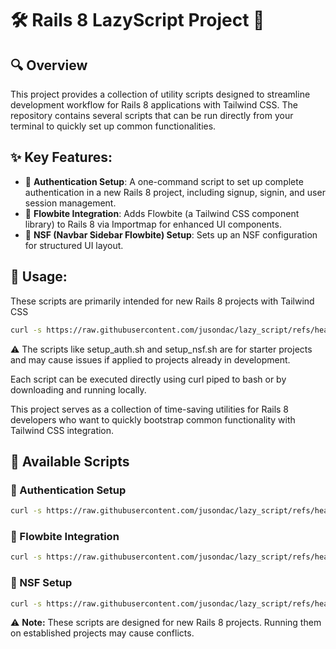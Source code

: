 # 🛠️ Rails 8 LazyScript Project 🧰
## 🔍 Overview

This project provides a collection of utility scripts designed to streamline development workflow for Rails 8 applications with Tailwind CSS. The repository contains several scripts that can be run directly from your terminal to quickly set up common functionalities.

## ✨ Key Features:

- 🔐 **Authentication Setup**: A one-command script to set up complete authentication in a new Rails 8 project, including signup, signin, and user session management.
- 🎨 **Flowbite Integration**: Adds Flowbite (a Tailwind CSS component library) to Rails 8 via Importmap for enhanced UI components.
- 🧩 **NSF (Navbar Sidebar Flowbite) Setup**: Sets up an NSF configuration for structured UI layout.

## 🚀 Usage:
These scripts are primarily intended for new Rails 8 projects with Tailwind CSS

```bash
curl -s https://raw.githubusercontent.com/jusondac/lazy_script/refs/heads/master/setup_nsf.sh | bash
```

⚠️ The scripts like setup_auth.sh and setup_nsf.sh are for starter projects and may cause issues if applied to projects already in development.

Each script can be executed directly using curl piped to bash or by downloading and running locally.

This project serves as a collection of time-saving utilities for Rails 8 developers who want to quickly bootstrap common functionality with Tailwind CSS integration.

## 📜 Available Scripts

### 🔐 Authentication Setup
```bash
curl -s https://raw.githubusercontent.com/jusondac/lazy_script/refs/heads/master/setup_auth.sh | bash
```

### 🎨 Flowbite Integration
```bash
curl -s https://raw.githubusercontent.com/jusondac/lazy_script/refs/heads/master/setup_flowbite.sh | bash
```

### 🧩 NSF Setup
```bash
curl -s https://raw.githubusercontent.com/jusondac/lazy_script/refs/heads/master/setup_nsf.sh | bash
```

⚠️ **Note:** These scripts are designed for new Rails 8 projects. Running them on established projects may cause conflicts.